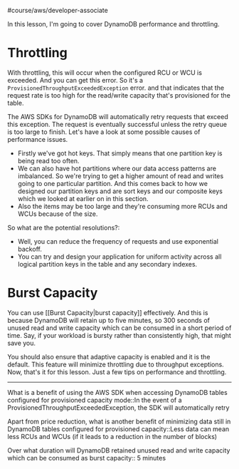 #course/aws/developer-associate 

In this lesson, I'm going to cover DynamoDB performance and throttling. 

# Throttling

With throttling, this will occur when the configured RCU or WCU is exceeded. And you can get this error. So it's a `ProvisionedThroughputExceededException` error. and that indicates that the request rate is too high for the read/write capacity that's provisioned for the table. 

The AWS SDKs for DynamoDB will automatically retry requests that exceed this exception. The request is eventually successful unless the retry queue is too large to finish. Let's have a look at some possible causes of performance issues. 

- Firstly we've got hot keys. That simply means that one partition key is being read too often. 
- We can also have hot partitions where our data access patterns are imbalanced. So we're trying to get a higher amount of read and writes going to one particular partition. And this comes back to how we designed our partition keys and are sort keys and our composite keys which we looked at earlier on in this section. 
- Also the items may be too large and they're consuming more RCUs and WCUs because of the size. 

So what are the potential resolutions?:
- Well, you can reduce the frequency of requests and use exponential backoff. 
- You can try and design your application for uniform activity across all logical partition keys in the table and any secondary indexes. 

# Burst Capacity

You can use [[Burst Capacity|burst capacity]] effectively. And this is because DynamoDB will retain up to five minutes, so 300 seconds of unused read and write capacity which can be consumed in a short period of time. Say, if your workload is bursty rather than consistently high, that might save you. 

You should also ensure that adaptive capacity is enabled and it is the default. This feature will minimize throttling due to throughput exceptions. Now, that's it for this lesson. Just a few tips on performance and throttling.

----

What is a benefit of using the AWS SDK when accessing DynamoDB tables configured for provisioned capacity mode::In the event of a ProvisionedThroughputExceededException, the SDK will automatically retry
<!--SR:!2024-08-01,49,250-->

Apart from price reduction, what is another benefit of minimizing data still in DynamoDB tables configured for provisioned capacity::Less data can mean less RCUs and WCUs (if it leads to a reduction in the number of blocks)
<!--SR:!2024-07-30,47,250-->

Over what duration will DynamoDB retained unused read and write capacity which can be consumed as burst capacity:: 5 minutes <!--SR:!2024-11-02,100,250-->